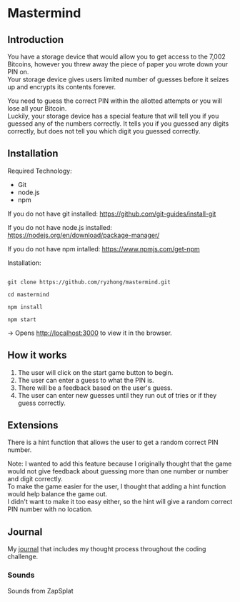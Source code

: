 # Mastermind

## Introduction

You have a storage device that would allow you to get access to the 7,002 Bitcoins, however you threw away the piece of paper you wrote down your PIN on.  
Your storage device gives users limited number of guesses before it seizes up and encrypts its contents forever.

You need to guess the correct PIN within the allotted attempts or you will lose all your Bitcoin.  
Luckily, your storage device has a special feature that will tell you if you guessed any of the numbers
correctly. It tells you if you guessed any digits correctly, but does not tell you which digit you 
guessed correctly.

## Installation

Required Technology:  
- Git
- node.js
- npm

If you do not have git installed: https://github.com/git-guides/install-git

If you do not have node.js installed: https://nodejs.org/en/download/package-manager/

If you do not have npm intalled: https://www.npmjs.com/get-npm


Installation:

```

git clone https://github.com/ryzhong/mastermind.git

cd mastermind

npm install

npm start

```

-> Opens [http://localhost:3000](http://localhost:3000) to view it in the browser.

## How it works

1. The user will click on the start game button to begin.
2. The user can enter a guess to what the PIN is.
3. There will be a feedback based on the user's guess.
4. The user can enter new guesses until they run out of tries or if they guess correctly.

## Extensions 

There is a hint function that allows the user to get a random correct PIN number.

Note: I wanted to add this feature because I originally thought that the game would not give feedback about guessing more than one number or number and digit correctly.  
To make the game easier for the user, I thought that adding a hint function would help balance the game out.  
I didn't want to make it too easy either, so the hint will give a random correct PIN number with no location.

## Journal

My [journal](https://docs.google.com/document/d/1e5KZlyN8xC27sb8LR8mzX5C5YhOGUlmrdKekhHh4SyM/edit?usp=sharing) that includes my thought process throughout the coding challenge.

### Sounds

Sounds from ZapSplat